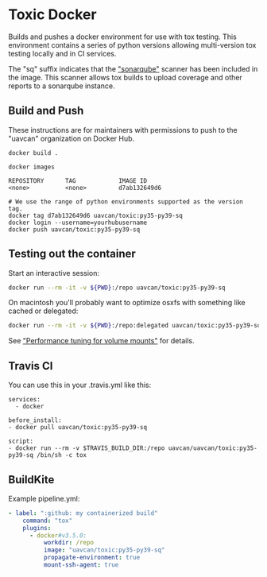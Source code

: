 # Toxic Docker

Builds and pushes a docker environment for use with tox testing. This environment contains a series of python versions allowing multi-version tox testing locally and in CI services.

The "sq" suffix indicates that the ["sonarqube"](https://www.sonarqube.org) scanner has been included in the image. This scanner allows tox builds to upload coverage and other reports to a sonarqube instance.

## Build and Push

These instructions are for maintainers with permissions to push to the "uavcan" organization on Docker Hub.

```
docker build .
```
```
docker images

REPOSITORY      TAG            IMAGE ID
<none>          <none>         d7ab132649d6
```
```
# We use the range of python environments supported as the version tag.
docker tag d7ab132649d6 uavcan/toxic:py35-py39-sq
docker login --username=yourhubusername
docker push uavcan/toxic:py35-py39-sq
```

## Testing out the container

Start an interactive session:

```bash
docker run --rm -it -v ${PWD}:/repo uavcan/toxic:py35-py39-sq
```

On macintosh you'll probably want to optimize osxfs with something like cached or delegated:

```bash
docker run --rm -it -v ${PWD}:/repo:delegated uavcan/toxic:py35-py39-sq
```

See ["Performance tuning for volume mounts"](https://docs.docker.com/docker-for-mac/osxfs-caching/) for details.

## Travis CI

You can use this in your .travis.yml like this:

```none
services:
  - docker

before_install:
- docker pull uavcan/toxic:py35-py39-sq

script:
- docker run --rm -v $TRAVIS_BUILD_DIR:/repo uavcan/uavcan/toxic:py35-py39-sq /bin/sh -c tox

```

## BuildKite

Example pipeline.yml:

```yaml
- label: ":github: my containerized build"
    command: "tox"
    plugins:
      - docker#v3.5.0:
          workdir: /repo
          image: "uavcan/toxic:py35-py39-sq"
          propagate-environment: true
          mount-ssh-agent: true
```
